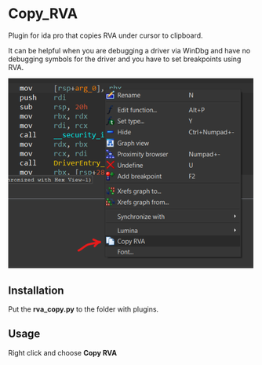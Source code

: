 # Copy_RVA
Plugin for ida pro that copies RVA under cursor to clipboard.

It can be helpful when you are debugging a driver via WinDbg and have no debugging symbols for the driver and you have to set breakpoints using RVA.

<img src="https://github.com/RomanRybachek/Copy_RVA/blob/main/pictures/example.png" alt="drawing" width="500"/>

## Installation
Put the **rva_copy.py** to the folder with plugins.
## Usage
Right click and choose **Copy RVA**
